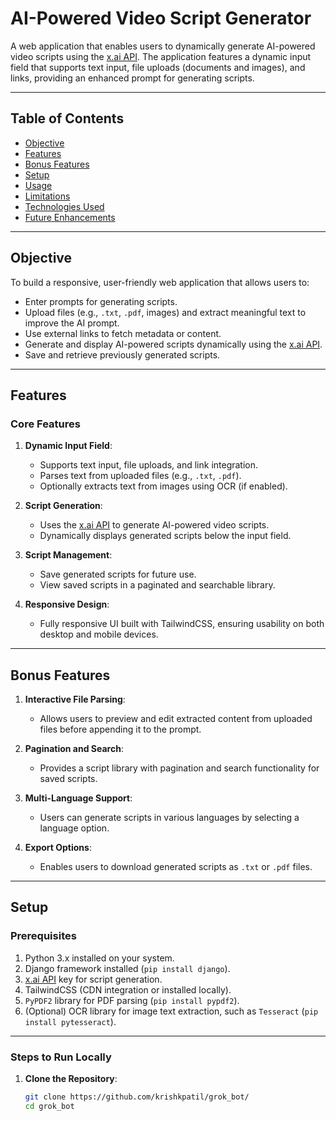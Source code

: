 # AI-Powered Video Script Generator

A web application that enables users to dynamically generate AI-powered video scripts using the [x.ai API](https://x.ai/api). The application features a dynamic input field that supports text input, file uploads (documents and images), and links, providing an enhanced prompt for generating scripts.

---

## Table of Contents
- [Objective](#objective)
- [Features](#features)
- [Bonus Features](#bonus-features)
- [Setup](#setup)
- [Usage](#usage)
- [Limitations](#limitations)
- [Technologies Used](#technologies-used)
- [Future Enhancements](#future-enhancements)

---

## Objective
To build a responsive, user-friendly web application that allows users to:
- Enter prompts for generating scripts.
- Upload files (e.g., `.txt`, `.pdf`, images) and extract meaningful text to improve the AI prompt.
- Use external links to fetch metadata or content.
- Generate and display AI-powered scripts dynamically using the [x.ai API](https://x.ai/api).
- Save and retrieve previously generated scripts.

---

## Features
### Core Features
1. **Dynamic Input Field**:
   - Supports text input, file uploads, and link integration.
   - Parses text from uploaded files (e.g., `.txt`, `.pdf`).
   - Optionally extracts text from images using OCR (if enabled).

2. **Script Generation**:
   - Uses the [x.ai API](https://x.ai/api) to generate AI-powered video scripts.
   - Dynamically displays generated scripts below the input field.

3. **Script Management**:
   - Save generated scripts for future use.
   - View saved scripts in a paginated and searchable library.

4. **Responsive Design**:
   - Fully responsive UI built with TailwindCSS, ensuring usability on both desktop and mobile devices.

---

## Bonus Features
1. **Interactive File Parsing**:
   - Allows users to preview and edit extracted content from uploaded files before appending it to the prompt.

2. **Pagination and Search**:
   - Provides a script library with pagination and search functionality for saved scripts.

3. **Multi-Language Support**:
   - Users can generate scripts in various languages by selecting a language option.

4. **Export Options**:
   - Enables users to download generated scripts as `.txt` or `.pdf` files.

---

## Setup

### Prerequisites
1. Python 3.x installed on your system.
2. Django framework installed (`pip install django`).
3. [x.ai API](https://x.ai/api) key for script generation.
4. TailwindCSS (CDN integration or installed locally).
5. `PyPDF2` library for PDF parsing (`pip install pypdf2`).
6. (Optional) OCR library for image text extraction, such as `Tesseract` (`pip install pytesseract`).

---

### Steps to Run Locally

1. **Clone the Repository**:
   ```bash
   git clone https://github.com/krishkpatil/grok_bot/
   cd grok_bot
